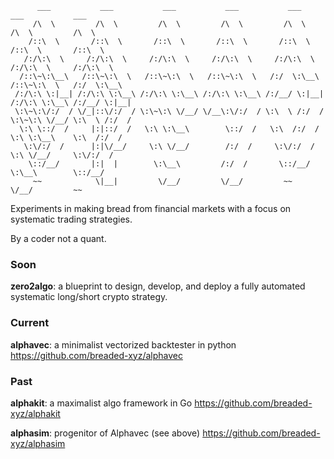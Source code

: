 ```
      ___           ___           ___           ___           ___           ___           ___     
     /\  \         /\  \         /\  \         /\  \         /\  \         /\  \         /\  \    
    /::\  \       /::\  \       /::\  \       /::\  \       /::\  \       /::\  \       /::\  \   
   /:/\:\  \     /:/\:\  \     /:/\:\  \     /:/\:\  \     /:/\:\  \     /:/\:\  \     /:/\:\  \  
  /::\~\:\__\   /::\~\:\  \   /::\~\:\  \   /::\~\:\  \   /:/  \:\__\   /::\~\:\  \   /:/  \:\__\ 
 /:/\:\ \:|__| /:/\:\ \:\__\ /:/\:\ \:\__\ /:/\:\ \:\__\ /:/__/ \:|__| /:/\:\ \:\__\ /:/__/ \:|__|
 \:\~\:\/:/  / \/_|::\/:/  / \:\~\:\ \/__/ \/__\:\/:/  / \:\  \ /:/  / \:\~\:\ \/__/ \:\  \ /:/  /
  \:\ \::/  /     |:|::/  /   \:\ \:\__\        \::/  /   \:\  /:/  /   \:\ \:\__\    \:\  /:/  / 
   \:\/:/  /      |:|\/__/     \:\ \/__/        /:/  /     \:\/:/  /     \:\ \/__/     \:\/:/  /  
    \::/__/       |:|  |        \:\__\         /:/  /       \::/__/       \:\__\        \::/__/   
     ~~            \|__|         \/__/         \/__/         ~~            \/__/         ~~       
```

Experiments in making bread from financial markets with a focus on systematic trading strategies.

By a coder not a quant.

### Soon
__zero2algo__: a blueprint to design, develop, and deploy a fully automated systematic long/short crypto strategy.

### Current
__alphavec__: a minimalist vectorized backtester in python <https://github.com/breaded-xyz/alphavec>

### Past
__alphakit__: a maximalist algo framework in Go <https://github.com/breaded-xyz/alphakit>

__alphasim__: progenitor of Alphavec (see above) <https://github.com/breaded-xyz/alphasim>
